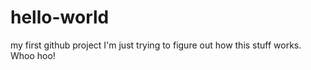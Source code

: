 # hello-world
my first github project
I'm just trying to figure out how this stuff works.  Whoo hoo!
